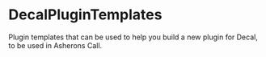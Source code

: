 # DecalPluginTemplates
Plugin templates that can be used to help you build a new plugin for Decal, to be used in Asherons Call.
